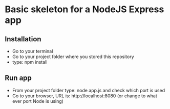 # Basic skeleton for a NodeJS Express app

## Installation
- Go to your terminal
- Go to your project folder where you stored this repository
- type: npm install

## Run app
- From your project folder type: node app.js and check which port is used
- Go to your browser, URL is: http://localhost:8080 (or change to what ever port Node is using)
